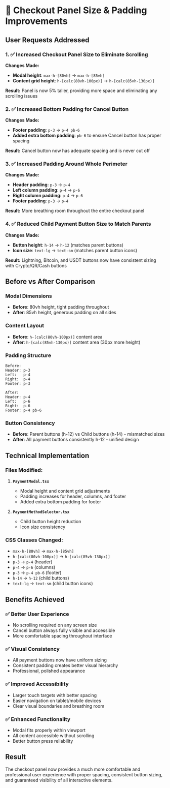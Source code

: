 # 📐 Checkout Panel Size & Padding Improvements

## **User Requests Addressed**

### **1. ✅ Increased Checkout Panel Size to Eliminate Scrolling**
**Changes Made:**
- **Modal height**: `max-h-[80vh]` → `max-h-[85vh]`
- **Content grid height**: `h-[calc(80vh-100px)]` → `h-[calc(85vh-130px)]`

**Result:** Panel is now 5% taller, providing more space and eliminating any scrolling issues

### **2. ✅ Increased Bottom Padding for Cancel Button**
**Changes Made:**
- **Footer padding**: `p-3` → `p-4 pb-6`
- **Added extra bottom padding**: `pb-6` to ensure Cancel button has proper spacing

**Result:** Cancel button now has adequate spacing and is never cut off

### **3. ✅ Increased Padding Around Whole Perimeter**
**Changes Made:**
- **Header padding**: `p-3` → `p-4`
- **Left column padding**: `p-4` → `p-6`
- **Right column padding**: `p-4` → `p-6`
- **Footer padding**: `p-3` → `p-4`

**Result:** More breathing room throughout the entire checkout panel

### **4. ✅ Reduced Child Payment Button Size to Match Parents**
**Changes Made:**
- **Button height**: `h-14` → `h-12` (matches parent buttons)
- **Icon size**: `text-lg` → `text-sm` (matches parent button icons)

**Result:** Lightning, Bitcoin, and USDT buttons now have consistent sizing with Crypto/QR/Cash buttons

## **Before vs After Comparison**

### **Modal Dimensions**
- **Before**: 80vh height, tight padding throughout
- **After**: 85vh height, generous padding on all sides

### **Content Layout**
- **Before**: `h-[calc(80vh-100px)]` content area
- **After**: `h-[calc(85vh-130px)]` content area (30px more height)

### **Padding Structure**
```
Before:
Header: p-3
Left:   p-4  
Right:  p-4
Footer: p-3

After:
Header: p-4
Left:   p-6
Right:  p-6  
Footer: p-4 pb-6
```

### **Button Consistency**
- **Before**: Parent buttons (h-12) vs Child buttons (h-14) - mismatched sizes
- **After**: All payment buttons consistently h-12 - unified design

## **Technical Implementation**

### **Files Modified:**
1. **`PaymentModal.tsx`**
   - Modal height and content grid adjustments
   - Padding increases for header, columns, and footer
   - Added extra bottom padding for footer

2. **`PaymentMethodSelector.tsx`**
   - Child button height reduction
   - Icon size consistency

### **CSS Classes Changed:**
- `max-h-[80vh]` → `max-h-[85vh]`
- `h-[calc(80vh-100px)]` → `h-[calc(85vh-130px)]`
- `p-3` → `p-4` (header)
- `p-4` → `p-6` (columns)
- `p-3` → `p-4 pb-6` (footer)
- `h-14` → `h-12` (child buttons)
- `text-lg` → `text-sm` (child button icons)

## **Benefits Achieved**

### **✅ Better User Experience**
- No scrolling required on any screen size
- Cancel button always fully visible and accessible
- More comfortable spacing throughout interface

### **✅ Visual Consistency**
- All payment buttons now have uniform sizing
- Consistent padding creates better visual hierarchy
- Professional, polished appearance

### **✅ Improved Accessibility**
- Larger touch targets with better spacing
- Easier navigation on tablet/mobile devices
- Clear visual boundaries and breathing room

### **✅ Enhanced Functionality**
- Modal fits properly within viewport
- All content accessible without scrolling
- Better button press reliability

## **Result**
The checkout panel now provides a much more comfortable and professional user experience with proper spacing, consistent button sizing, and guaranteed visibility of all interactive elements. 